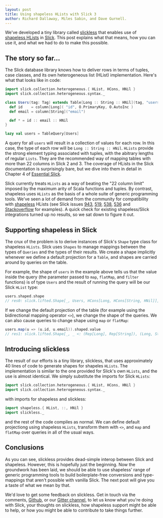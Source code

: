 ```yaml
---
layout: post
title: Using shapeless HLists with Slick 3
author: Richard Dallaway, Miles Sabin, and Dave Gurnell.
---
```


We've developed a tiny library called [slickless] that enables use of [shapeless HLists][hlist] in [Slick][slick]. This post explains what that means, how you can use it, and what we had to do to make this possible.

[Slick]: http://slick.typesafe.com/
[slickless]: https://github.com/underscoreio/slickless
[shapeless]: https://github.com/milessabin/shapeless
[example]: https://github.com/d6y/slick-shapeless-so-31764514
[hlist]: https://github.com/milessabin/shapeless/wiki/Feature-overview:-shapeless-2.0.0#heterogenous-lists
[generic]: https://github.com/milessabin/shapeless/wiki/Feature-overview:-shapeless-2.0.0#generic-representation-of-sealed-families-of-case-classes
[so]: http://stackoverflow.com/questions/31764514/using-slick-with-shapeless-hlist
[943]: https://github.com/slick/slick/issues/943
[519]: https://github.com/slick/slick/issues/519
[538]: https://github.com/slick/slick/issues/538
[536]: https://github.com/slick/slick/issues/536
[Essential Slick]: http://underscore.io/training/courses/essential-slick/
[existing-shape]: https://github.com/slick/slick/blob/e9ab33083bfa1ae642a93d4e52b4ac87b42dc917/slick/src/main/scala/slick/collection/heterogeneous/HList.scala#L130-L136
[our-shape]: https://github.com/underscoreio/slickless/blob/master/src/main/scala/slickless/HListShape.scala#L8-L33
[gitter]: https://gitter.im/underscoreio/scala

<!-- break -->

## The story so far...

The Slick database library knows how to deliver rows in terms of tuples, case classes, and its own heterogeneous list (HList) implementation. Here's what that looks like in code:

~~~ scala
import slick.collection.heterogeneous.{ HList, HCons, HNil }
import slick.collection.heterogeneous.syntax._

class Users(tag: Tag) extends Table[Long :: String :: HNil](tag, "users") {
  def id    = column[Long]( "id", O.PrimaryKey, O.AutoInc )
  def email = column[String]("email")

  def * = id :: email :: HNil
}

lazy val users = TableQuery[Users]
~~~

A query for all `users` will result in a collection of values for each row. In this case, the type of each row will be `Long :: String :: HNil`. `HLists` provide the strong element typing associated with tuples, with the abitrary lengths of regular `Lists`. They are the recommended way of mapping tables with more than 22 columns in Slick 2 and 3. The coverage of HLists in the Slick documentation is surprisingly bare, but we dive into them in detail in Chapter 4 of [Essential Slick].

Slick currently treats `HLists` as a way of beating the "22 column limit" imposed by the maximum arity of Scala functions and tuples. By contrast, shapeless uses `HLists` as the basis of a whole suite of generic programming tools. We've seen a lot of demand from the community for compatibility with [shapeless] HLists (see Slick issues [943], [519], [538], [536] and [Stackoverflow][so] for examples). A quick check for existing shapeless/Slick integrations turned up no results, so we sat down to figure it out.

## Supporting shapeless in Slick

The crux of the problem is to derive instances of Slick's `Shape` type class for shapeless `HLists`. Slick uses `Shapes` to manage mappings between the types of `Queries` and the types of their results. We create a shape implicitly whenever we define a default projection for a `Table`, and shapes are carried around by queries on the table.

For example, the shape of `users` in the example above tells us that the value inside the query (the parameter passed to `map`, `flatMap`, and `filter` functions) is of type `Users` and the result of running the query will be our Slick `HList` type:

~~~ scala
users.shaped.shape
// res0: slick.lifted.Shape[_, Users, HCons[Long, HCons[String, HNil]], _] = ...
~~~

If we change the default projection of the table (for example using the bidirectional mapping operator `<>`), we change the shape of the queries. We can also cause queries to change shape using `map` or `flatMap`:

~~~ scala
users.map(u => (u.id, u.email)).shaped.value
// res1: slick.lifted.Shape[_, _ <: (Rep[Long], Rep[String]), (Long, String), _] = ...
~~~

## Introducing slickless

The result of our efforts is a tiny library, slickless, that uses approximately 40 lines of code to generate shapes for shapeles `HLists`. The implementation is similar to the one provided for Slick's own `HLists`, and the use is almost identical. We simply substitute the imports for Slick `HLists`:

~~~ scala
import slick.collection.heterogeneous.{ HList, HCons, HNil }
import slick.collection.heterogeneous.syntax._
~~~

with imports for shapeless and slickless:

~~~ scala
import shapeless.{ HList, ::, HNil }
import slickless._
~~~

and the rest of the code compiles as normal. We can define default projectiong using shapeless `HLists`, transform them with `<>`, and `map` and `flatMap` over queries in all of the usual ways.

## Conclusions

As you can see, slickless provides dead-simple interop between Slick and shapeless. However, this is hopefully just the beginning. Now the groundwork has been laid, we should be able to use shapeless' range of generic programming tools to build boilerplate-free conversions and type-mappings that aren't possible with vanilla Slick. The next post will give you a taste of what we mean by that.

We'd love to get some feedback on slickless. Get in touch via the comments, [Github][slickless], or our [Gitter channel][gitter], to let us know what you're doing with Slick, your thoughts on slickless, how shapeless support might be able to help, or how you might be able to contribute to take things further.
